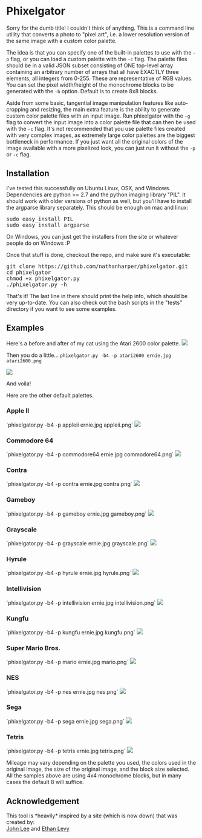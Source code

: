 <h1>Phixelgator</h1>
Sorry for the dumb title! I couldn't think of anything. This is a command line utility that converts a photo to "pixel art", i.e. a lower resolution version of the same image with a custom color palette.

The idea is that you can specify one of the built-in palettes to use with the `-p` flag, or you can load a custom palette with the `-c` flag. The palette files should be in a valid JSON subset consisting of ONE top-level array containing an arbitrary number of arrays that all have EXACTLY three elements, all integers from 0-255. These are representative of RGB values. You can set the pixel width/height of the monochrome blocks to be generated with the `-b` option. Default is to create 8x8 blocks.

Aside from some basic, tangential image manipulation features like auto-cropping and resizing, the main extra feature is the ability to generate custom color palette files with an input image. Run phixelgator with the `-g` flag to convert the input image into a color palette file that can then be used with the `-c` flag. It's not recommended that you use palette files created with very complex images, as extremely large color palettes are the biggest bottleneck in performance. If you just want all the original colors of the image available with a more pixelized look, you can just run it without the `-p` or `-c` flag.

<h2>Installation</h2>
I've tested this successfully on Ubuntu Linux, OSX, and Windows. Dependencies are python &gt;= 2.7 and the python imaging library "PIL". It should work with older versions of python as well, but you'll have to install the argparse library separately. This should be enough on mac and linux:

<pre>
sudo easy_install PIL 
sudo easy_install argparse
</pre>

On Windows, you can just get the installers from the site or whatever people do on Windows :P

Once that stuff is done, checkout the repo, and make sure it's executable:

<pre>
git clone https://github.com/nathanharper/phixelgator.git
cd phixelgator
chmod +x phixelgator.py
./phixelgator.py -h
</pre>

That's it! The last line in there should print the help info, which should be very up-to-date. You can also check out the bash scripts in the "tests" directory if you want to see some examples.

<h2>Examples</h2>
Here's a before and after of my cat using the Atari 2600 color palette.

<img src="tests/ernie.jpg" />

Then you do a little... `phixelgator.py -b4 -p atari2600 ernie.jpg atari2600.png`

<img src="tests/atari2600.png" />

And voila!

Here are the other default palettes.

<h3>Apple II</h3>
`phixelgator.py -b4 -p appleii ernie.jpg appleii.png`
<img src="tests/appleii.png" />

<h3>Commodore 64</h3>
`phixelgator.py -b4 -p commodore64 ernie.jpg commodore64.png`
<img src="tests/commodore64.png" />

<h3>Contra</h3>
`phixelgator.py -b4 -p contra ernie.jpg contra.png`
<img src="tests/contra.png" />

<h3>Gameboy</h3>
`phixelgator.py -b4 -p gameboy ernie.jpg gameboy.png`
<img src="tests/gameboy.png" />

<h3>Grayscale</h3>
`phixelgator.py -b4 -p grayscale ernie.jpg grayscale.png`
<img src="tests/grayscale.png" />

<h3>Hyrule</h3>
`phixelgator.py -b4 -p hyrule ernie.jpg hyrule.png`
<img src="tests/hyrule.png" />

<h3>Intellivision</h3>
`phixelgator.py -b4 -p intellivision ernie.jpg intellivision.png`
<img src="tests/intellivision.png" />

<h3>Kungfu</h3>
`phixelgator.py -b4 -p kungfu ernie.jpg kungfu.png`
<img src="tests/kungfu.png" />

<h3>Super Mario Bros.</h3>
`phixelgator.py -b4 -p mario ernie.jpg mario.png`
<img src="tests/mario.png" />

<h3>NES</h3>
`phixelgator.py -b4 -p nes ernie.jpg nes.png`
<img src="tests/nes.png" />

<h3>Sega</h3>
`phixelgator.py -b4 -p sega ernie.jpg sega.png`
<img src="tests/sega.png" />

<h3>Tetris</h3>
`phixelgator.py -b4 -p tetris ernie.jpg tetris.png`
<img src="tests/tetris.png" />

Mileage may vary depending on the palette you used, the colors used in the original image, the size of the original image, and the block size selected. All the samples above are using 4x4 monochrome blocks, but in many cases the default 8 will suffice.

<h2>Acknowledgement</h2>
This tool is *heavily* inspired by a site (which is now down) that was created by:
<br />
<a href="http://www.johnnylml.com/">John Lee</a> and <a href="http://famousaspect.com/">Ethan Levy</a>

